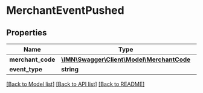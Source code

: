 # MerchantEventPushed

## Properties
Name | Type | Description | Notes
------------ | ------------- | ------------- | -------------
**merchant_code** | [**\IMN\Swagger\Client\Model\MerchantCode**](MerchantCode.md) |  | 
**event_type** | **string** |  | [optional] 

[[Back to Model list]](../README.md#documentation-for-models) [[Back to API list]](../README.md#documentation-for-api-endpoints) [[Back to README]](../README.md)


